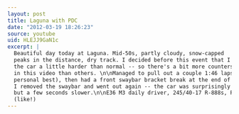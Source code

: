 ```yaml
---
layout: post
title: Laguna with PDC
date: "2012-03-19 18:26:23"
source: youtube
uid: HLEJJ9GaN1c
excerpt: |
  Beautiful day today at Laguna. Mid-50s, partly cloudy, snow-capped
  peaks in the distance, dry track. I decided before this event that I'd push
  the car a little harder than normal -- so there's a bit more countersteering
  in this video than others. \n\nManaged to pull out a couple 1:46 laps (a new
  personal best), then had a front swaybar bracket break at the end of this session.
  I removed the swaybar and went out again -- the car was surprisingly well behaved,
  but a few seconds slower.\n\nE36 M3 daily driver, 245/40-17 R-888s, PF-01 pads
  (like!)
---
```


